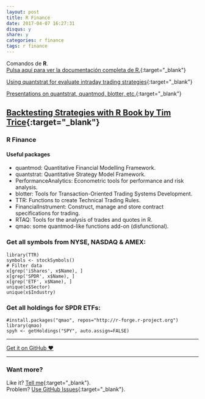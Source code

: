 ```yaml
---
layout: post
title: R Finance
date: 2017-04-07 16:27:31
disqus: y
share: y
categories: r finance
tags: r finance
---
```


Comandos de **R**.<br>
[Pulsa aquí para ver la documentación completa de R.](https://www.r-project.org){:target="_blank"}

[Using  quantstrat for evaluate intraday trading strategies](https://docs.google.com/presentation/d/1fGzDc-LFfCQJKHHzaonspuX1_TTm1EB5hlvCEDsz7zw/pub?slide=id.p){:target="_blank"}

[Presentations on quantstrat, quantmod, blotter, etc.](http://www.r-programming.org/papers){:target="_blank"}

[Backtesting Strategies with R Book by Tim Trice](https://timtrice.github.io/backtesting-strategies/using-quantstrat.html){:target="_blank"}
---

### R Finance

#### Useful packages

- quantmod: Quantitative Financial Modelling Framework.
- quantstrat: Quantitative Strategy Model Framework.
- PerformanceAnalytics: Econometric tools for performance and risk analysis.
- blotter: Tools for Transaction-Oriented Trading Systems Development.
- TTR: Functions to create Technical Trading Rules.
- FinancialInstrument: Construct, manage and store contract specifications for trading.
- RTAQ: Tools for the analysis of trades and quotes in R.
- qmao: some quantmod-like functions add-on (disfunctional).

### Get all symbols from NYSE, NASDAQ & AMEX:

```
library(TTR)
symbols <- stockSymbols()
# Filter data
x[grep('iShares', x$Name), ]
x[grep('SPDR', x$Name), ]
x[grep('ETF', x$Name), ]
unique(x$Sector)
unique(x$Industry)
```

### Get all holdings for SPDR ETFs:

```
#install.packages("qmao", repos="http://r-forge.r-project.org")
library(qmao)
spyh <- getHoldings("SPY", auto.assign=FALSE)
```



---

<a href="https://github.com/mariope/apuntes" target="_blank" class="big-button gray">Get it on GitHub &hearts;</a>

---

### Want more?

Like it? [Tell me](http://twitter.com/mariodevelop){:target="_blank"}.<br/>
Problem? [Use GitHub Issues](https://github.com/mariope/apuntes/issues){:target="_blank"}.
